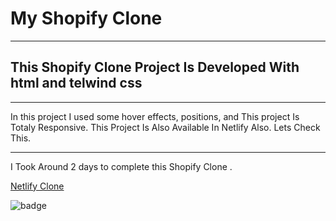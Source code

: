# My Shopify Clone
***
## This Shopify Clone Project Is Developed With html and telwind css
***
In this project I used some hover effects, positions, 
and This project Is Totaly Responsive.
This Project Is Also Available In Netlify Also.
Lets Check This.
***
I Took Around 2 days to complete this Shopify 
Clone .

[Netlify Clone](https://app.netlify.com/sites/shopify-clone-live-class/overview)

![badge](https://img.shields.io/badge/Live--Class-Shopify%20Clone-red)
